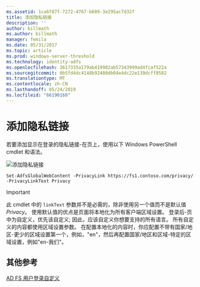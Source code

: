 ```yaml
---
ms.assetid: 1ca6f87f-7272-4767-b609-3e295ac7d32f
title: 添加隐私链接
description: ''
author: billmath
ms.author: billmath
manager: femila
ms.date: 05/31/2017
ms.topic: article
ms.prod: windows-server-threshold
ms.technology: identity-adfs
ms.openlocfilehash: 3617335a179ab419982ab57343999ad4fcaf522a
ms.sourcegitcommit: 0b5fd4dc4148b92480db04e4dc22e139dcff8582
ms.translationtype: MT
ms.contentlocale: zh-CN
ms.lasthandoff: 05/24/2019
ms.locfileid: "66190160"
---
```

# <a name="add-privacy-link"></a>添加隐私链接 


若要添加显示在登录的隐私链接\-在页上，使用以下 Windows PowerShell cmdlet 和语法。  

![添加隐私链接](media/AD-FS-user-sign-in-customization/ADFS_Blue_Custom2.png) 
  
 
`Set-AdfsGlobalWebContent -PrivacyLink https://fs1.contoso.com/privacy/ -PrivacyLinkText Privacy`  
 
  
> [!IMPORTANT]  
> 此 cmdlet 中的 `linkText` 参数并不是必需的，除非使用另一个值而不是默认值 *Privacy*。 使用默认值的优点是页面将本地化为所有客户端区域设置。 登录后\-页中为自定义，优先该自定义; 因此，应该自定义你想要支持的所有语言。 所有自定义的内容都使用区域设置参数。 在配置本地化的内容时，你应配置不带有国家/地区\-更少的区域设置第一个，例如，"en"，然后再配置国家/地区和区域\-特定的区域设置，例如"en\-我们"。  

## <a name="additional-references"></a>其他参考 
[AD FS 用户登录自定义](AD-FS-user-sign-in-customization.md)  
